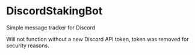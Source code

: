 # DiscordStakingBot
Simple message tracker for Discord

Will not function without a new Discord API token, token was removed for security reasons.
